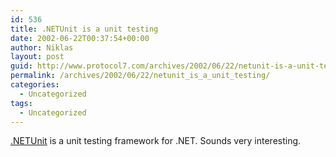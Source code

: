 ```yaml
---
id: 536
title: .NETUnit is a unit testing
date: 2002-06-22T00:37:54+00:00
author: Niklas
layout: post
guid: http://www.protocol7.com/archives/2002/06/22/netunit-is-a-unit-testing/
permalink: /archives/2002/06/22/netunit_is_a_unit_testing/
categories:
  - Uncategorized
tags:
  - Uncategorized
---
```

<div class='microid-1f8b218c324ba3046a2c63cb877a79381771ba00'>
  <p>
    <a href="https://sourceforge.net/projects/dotnetunit/">.NETUnit</a> is a unit testing framework for .NET. Sounds very interesting.
  </p>
</div>